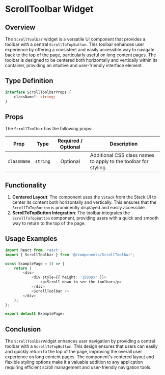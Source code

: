 # ScrollToolbar Widget

## Overview 
The `ScrollToolbar` widget is a versatile UI component that provides a toolbar with a central `ScrollToTopButton`. 
This toolbar enhances user experience by offering a consistent and easily accessible way to navigate back to the top of the page, particularly useful on long content pages. The toolbar is designed to be centered both horizontally and vertically within its container, providing an intuitive and user-friendly interface element.

##  Type Definition
```typescript
interface ScrollToolbarProps {
    className?: string;
}
```

## Props
The `ScrollToolbar` has the following props:

| Prop         | Type                                        |          Required / Optional          | Description                                                                |
|--------------|---------------------------------------------|:-------------------------------------:|----------------------------------------------------------------------------|
| `className`  | `string`                                    |               Optional                | Additional CSS class names to apply to the toolbar for styling.|


## Functionality
1. **Centered Layout**: The component uses the `VStack` from the Stack UI to center its content both horizontally and vertically. This ensures that the `ScrollToTopButton` is prominently displayed and easily accessible.
2. **ScrollToTopButton Integration**: The toolbar integrates the `ScrollToTopButton` component, providing users with a quick and smooth way to return to the top of the page.

## Usage Examples

```typescript jsx
import React from 'react';
import { ScrollToolbar } from '@/components/ScrollToolbar';

const ExamplePage = () => {
    return (
        <div>
            <div style={{ height: '1500px' }}>
                <p>Scroll down to see the toolbar</p>
            </div>
            <ScrollToolbar />
        </div>
    );
};

export default ExamplePage;
```

## Conclusion 
The `ScrollToolbar`widget enhances user navigation by providing a central toolbar with a `ScrollToTopButton`. This design ensures that users can easily and quickly return to the top of the page, improving the overall user experience on long content pages. The component's centered layout and flexible styling options make it a valuable addition to any application requiring efficient scroll management and user-friendly navigation tools.
